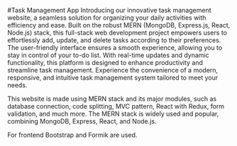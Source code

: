 #Task Management App
Introducing our innovative task management website, a seamless solution for organizing your daily activities with efficiency and ease. Built on the robust MERN (MongoDB, Express.js, React, Node.js) stack, this full-stack web development project empowers users to effortlessly add, update, and delete tasks according to their preferences. The user-friendly interface ensures a smooth experience, allowing you to stay in control of your to-do list. With real-time updates and dynamic functionality, this platform is designed to enhance productivity and streamline task management. Experience the convenience of a modern, responsive, and intuitive task management system tailored to meet your needs.

This website is made using MERN stack and its major modules, such as database connection, code splitting, MVC pattern, React with Redux, form validation, and much more. The MERN stack is widely used and popular, combining MongoDB, Express, React, and Node.js.

For frontend Bootstrap and Formik are used.
